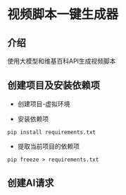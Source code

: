 # 视频脚本一键生成器

## 介绍

使用大模型和维基百科API生成视频脚本

## 创建项目及安装依赖项

- 创建项目-虚拟环境

- 安装依赖项

```shell
pip install requirements.txt
```

- 提取当前项目的依赖项
```shell
pip freeze > requirements.txt
```
## 创建AI请求
